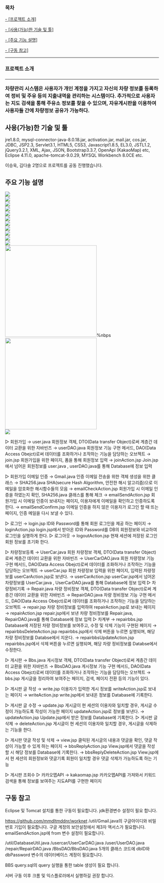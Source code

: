 <!DOCTYPE html>
<html lang="en">
<head>
    <meta charset="UTF-8">
    <title>JAVA / JSP 기반 차량관리 시스템</title>
</head>
<body>
    <h3>목차</h3>
    <p><a href="">- [프로젝트 소개]</a><p>
    <p><a href="">- [사용(가능)한 기술 및 툴]</a><p>
    <p><a href="">- [주요 기능 설명]</a><p>
    <p><a href="">- [구동 참고]</a><p>
<hr>
<h3>프로젝트 소개<h3>
<hr>
차량관리 시스템은 사용자가 개인 계정을 가지고 자신의 차량 정보를 등록하여 정비 및 주유 등의 지출내역을 관리하는 시스템이다.
추가적으로 사용자는 지도 검색을 통해 주유소 정보를 찾을 수 있으며, 자유게시판을 이용하여 사용자들 간에 차량정보 공유가 가능하다.

사용(가능)한 기술 및 툴
--------
jre1.8.0, mysql-connector-java-8.0.18.jar, activation.jar, mail.jar, cos.jar, JDBC, JSP2.3, Servlet3.1, HTML5, CSS3, Javascript1.8.5, EL3.0, JSTL1.2, jQuery3.2.1, XML, Ajax, JSON, Bootstrap3.3.7, OpenApi (KakaoMap) etc, Eclipse 4.11.0, apache-tomcat-9.0.29, MYSQL Workbench 8.0CE etc.

이승욱, 김다솔 2명으로 프로젝트를 공동 진행했습니다.

주요 기능 설명
------
<img src="https://github.com/mmdltmddnr/worknet/blob/master/images/join.PNG">
<br>
<img src="https://github.com/mmdltmddnr/worknet/blob/master/images/main(non-login).PNG">
<br>
<img src="https://github.com/mmdltmddnr/worknet/blob/master/images/usercar.PNG">
<br>
<img src="https://github.com/mmdltmddnr/worknet/blob/master/images/main(login).PNG">
<br>
<img src="https://github.com/mmdltmddnr/worknet/blob/master/images/repair.PNG">
<br>
<img src="https://github.com/mmdltmddnr/worknet/blob/master/images/repairbbs.PNG">
<br>
<img src="https://github.com/mmdltmddnr/worknet/blob/master/images/bbs.PNG">
<br>
<img src="https://github.com/mmdltmddnr/worknet/blob/master/images/bbs%20write.PNG">
<br>
<img src="https://github.com/mmdltmddnr/worknet/blob/master/images/bbs%20view%2Ccount%2Creply.PNG">
<br>
<img src="https://github.com/mmdltmddnr/worknet/blob/master/images/bbs%20modify.PNG">
<br>
<img src="https://github.com/mmdltmddnr/worknet/blob/master/images/kakaoMapAPI.PNG">
<br>
<img src="https://github.com/mmdltmddnr/worknet/blob/master/images/user%2Cbbs%20table.PNG" width="300px">%nbps
<img src="https://github.com/mmdltmddnr/worknet/blob/master/images/bbsreply%2Crepair%20table.PNG" width="300px">
<br>
<img src="https://github.com/mmdltmddnr/worknet/blob/master/images/directory.PNG">
<br>

▷ 회원가입
→ user.java
회원정보 객체, DTO(Data transfer Object)로써 계층간 데이터 교환을 위한 자바빈즈
→ userDAO.java
회원정보 기능 구현 메서드, DAO(Data Access Obejct)로써 데이터를 조화하거나 조작하는 기능을 담당하는 오브젝트
→ join.jsp
회원가입을 위한 페이지, 폼을 통해 회원정보 입력
→ joinAction.jsp
Join.jsp에서 넘어온 회원정보를 user.java , userDAO.java를 통해 Database에 정보 입력

▷ 회원가입 이메일 인증
→ Gmail.java
인증 이메일 전송을 위한 객체 생성을 위한 클래스
→ SHA256.java
SHA(secure Hash Algorithm, 안전한 해시 알고리즘)으로 이메일을 암호화한 해시함수들의 모음
→ emailCheckAction.jsp
회원가입 시 이메일 인증을 하였는지 확인, SHA256.java 클래스를 통해 체크
→ emailSendAction.jsp
회원가입 시 이메일 인증이 보내지는 페이지, 이용자에게 이메일을 확인하고 인증하도록 한다.
→ emailSendConfirm.jsp
이메일 인증을 하지 않은 이용자가 로그인 할 때 뜨는 페이지, 인증 메일을 다시 보낼 수 있다.

▷ 로그인
→ login.jsp
ID와 Password를 통해 회원 로그인을 제공 하는 페이지
→ loginAction.jsp
login.jsp에서 받아온 ID와 Password를 DB의 회원정보와 비교하여 로그인을 실행하게 한다.
▷ 로그아웃
→ logoutAction.jsp
현재 세션에 저장된 로그인 회원 정보를 초기화 한다.

▷ 차량정보등록
→ UserCar.java
회원 차량정보 객체, DTO(Data transfer Object)로써 계층간 데이터 교환을 위한 자바빈즈
→ UserCarDAO.java
회원 차량정보 기능 구현 메서드, DAO(Data Access Obejct)로써 데이터를 조화하거나 조작하는 기능을 담당하는 오브젝트
→ userCar.jsp
회원 차량정보 입력을 위한 페이지, 입력된 차량정보를 userCarAction.jsp로 보낸다.
→ userCarAction.jsp
userCar.jsp에서 넘어온 차량정보를 UserCar.java , UserCarDAO.java를 통해 Database에 정보 입력
▷ 차량정비기록
→ Repair.java
차량 정비정보 객체, DTO(Data transfer Object)로써 계층간 데이터 교환을 위한 자바빈즈
→ RepairDAO.java
차량 정비정보 기능 구현 메서드, DAO(Data Access Obejct)로써 데이터를 조화하거나 조작하는 기능을 담당하는 오브젝트
→ repair.jsp
차량 정비정보를 입력하여 repairAction.jsp로 보내는 페이지
→ repairAction.jsp
repair.jsp에서 보낸 차량 정비정보를 Repair.java, RepairDAO.java를 통해 Database에 정보 입력
▷ 차계부
→ repairbbs.jsp
Database에 저장된 차량 정비정보를 보여주고, 수정 및 삭제 기능이 구현된 페이지
→ repairbbsDeleteAction.jsp
repairbbs.jsp에서 삭제 버튼을 누르면 실행되며, 해당 차량 정비정보를 Databse에서 지운다.
→ repairbbsUpdateAction.jsp
repairbbs.jsp에서 삭제 버튼을 누르면 실행되며, 해당 차량 정비정보를 Databse에서 수정한다.

▷ 게시판
→ Bbs.java
게시정보 객체, DTO(Data transfer Object)로써 계층간 데이터 교환을 위한 자바빈즈
→ BbsDAO.java
게시정보 기능 구현 메서드, DAO(Data Access Obejct)로써 데이터를 조화하거나 조작하는 기능을 담당하는 오브젝트
→ bbs.jsp
게시글을 정리하여 보여주는 페이지, 검색, 페이지 전환 등의 기능이 있다.

▷ 게시판 글 작성
→ write.jsp
이용자가 입력한 게시 정보를 writeAction.jsp로 보내는 페이지 
→ writeAction.jsp
write.jsp에서 보내온 정보를 Database에 기록한다.

▷ 게시판 글 수정
→ update.jsp
게시글이 현 세션의 이용자와 일치할 경우, 게시글 수정이 가능하도록 작성이 가능한 페이지
updateAction.jsp로 정보를 보낸다.
→ updateAction.jsp
Update.jsp에서 받은 정보를 Database에 기록한다.
▷ 게시판 글 삭제
→ deleteAction.jsp
게시글이 현 세션의 이용자와 일치할 경우, 게시글을 삭제하는 기능을 한다.

▷ 게시판 댓글 작성 및 삭제
→ view.jsp
클릭된 게시글의 내용과 댓글을 확인, 댓글 작성이 가능할 수 있게 하는 페이지
→ bbsReplyAction.jsp
View.jsp에서 댓글을 작성할 시 해당 정보를 Database에 기록한다.
→ bbsReplyDeleteAction.jsp
View.jsp에서 현 세션의 회원정보와 댓글기록 회원이 일치할 경우 댓글 삭제가 가능하도록 하는 기능

▷ 게시판 조회수
▷ 카카오맵API
→ kakaomap.jsp
카카오맵API를 가져와서 키워드 검색을 통해 정보를 보여주는 지도API를 구현한 페이지

구동 참고 
--------
Eclipse 및 Tomcat 설치를 통한 구동이 필요합니다. jdk환경변수 설정이 필요 합니다.

https://github.com/mmdltmddnr/worknet /util/Gmail.java의 구글아이디와 비밀번호 기입이 필요합니다. 
구글 계정의 보안설정에서 제3자 액서스가 필요합니다. emailSendAction.jsp에 from 변수 설정이 필요합니다.

/util/DatabaseUtil.java /usercar/UserCarDAO.java /user/UserDAO.java /repair/RepairDAO.java /BbsDAO/BbsDAO.java 
5개의 클래스 코드에 dbID와 dbPassword 변수의 데이터베이스 계정이 필요합니다.

BBS query.sql의 query 실행을 통한 table 생성이 필요 합니다.

서버 구동 이후 크롬 및 익스플로러에서 실행하길 권장 합니다.

<body>
</html>
